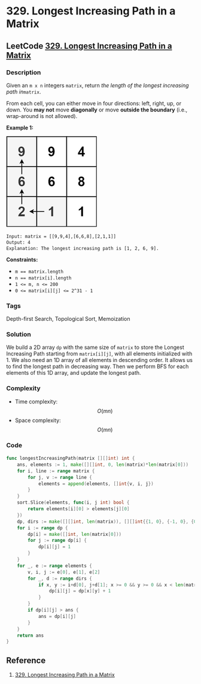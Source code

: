 # 329. Longest Increasing Path in a Matrix

## LeetCode [329. Longest Increasing Path in a Matrix](title)

### Description

Given an `m x n` integers `matrix`, return _the length of the longest increasing path in_`matrix`.

From each cell, you can either move in four directions: left, right, up, or down. You **may not** move **diagonally** or move **outside the boundary** \(i.e., wrap-around is not allowed\).

**Example 1:**

![](../.gitbook/assets/image%20%2819%29.png)

```text
Input: matrix = [[9,9,4],[6,6,8],[2,1,1]]
Output: 4
Explanation: The longest increasing path is [1, 2, 6, 9].
```

**Constraints:**

* `m == matrix.length`
* `n == matrix[i].length`
* `1 <= m, n <= 200`
* `0 <= matrix[i][j] <= 2^31 - 1`

### Tags

Depth-first Search, Topological Sort, Memoization

### Solution

We build a 2D array `dp` with the same size of `matrix` to store the Longest Increasing Path starting from `matrix[i][j]`, with all elements initialized with 1. We also need an 1D array of all elements in descending order. It allows us to find the longest path in decreasing way. Then we perform BFS for each elements of this 1D array, and update the longest path.

### Complexity

* Time complexity: $$O(mn)$$
* Space complexity: $$O(mn)$$

### Code

```go
func longestIncreasingPath(matrix [][]int) int {
	ans, elements := 1, make([][]int, 0, len(matrix)*len(matrix[0]))
	for i, line := range matrix {
		for j, v := range line {
			elements = append(elements, []int{v, i, j})
		}
	}
	sort.Slice(elements, func(i, j int) bool {
		return elements[i][0] > elements[j][0]
	})
	dp, dirs := make([][]int, len(matrix)), [][]int{{1, 0}, {-1, 0}, {0, 1}, {0, -1}}
	for i := range dp {
		dp[i] = make([]int, len(matrix[0]))
		for j := range dp[i] {
			dp[i][j] = 1
		}
	}
	for _, e := range elements {
		v, i, j := e[0], e[1], e[2]
		for _, d := range dirs {
			if x, y := i+d[0], j+d[1]; x >= 0 && y >= 0 && x < len(matrix) && y < len(matrix[0]) && matrix[x][y] > v && dp[i][j] < dp[x][y]+1 {
				dp[i][j] = dp[x][y] + 1
			}
		}
		if dp[i][j] > ans {
			ans = dp[i][j]
		}
	}
	return ans
}

```

## Reference

1. [329. Longest Increasing Path in a Matrix](https://zhuanlan.zhihu.com/p/83101599)

